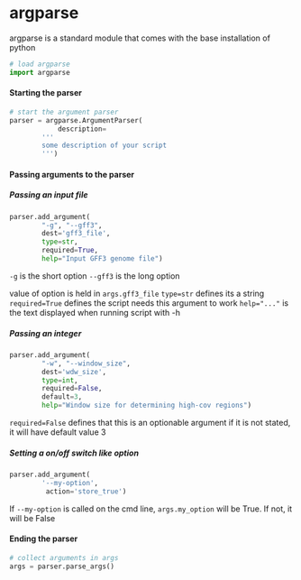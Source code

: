 # argparse

argparse is a standard module that comes with the base installation of python

```python
# load argparse
import argparse
```

#### Starting the parser

```python
# start the argument parser
parser = argparse.ArgumentParser(
            description=
        '''
        some description of your script
        ''')
```

#### Passing arguments to the parser

##### Passing an input file 

```python
parser.add_argument(
        "-g", "--gff3",
        dest='gff3_file',
        type=str,
        required=True,
        help="Input GFF3 genome file")
```

`-g` is the short option
`--gff3` is the long option

value of option is held in `args.gff3_file`
`type=str` defines its a string
`required=True` defines the script needs this argument to work
`help="..."` is the text displayed when running script with -h


##### Passing an integer 

```python
parser.add_argument(
        "-w", "--window_size",
        dest='wdw_size',
        type=int,
        required=False,
        default=3,
        help="Window size for determining high-cov regions")
```

`required=False` defines that this is an optionable argument
if it is not stated, it will have default value 3

##### Setting a on/off switch like option

```python
parser.add_argument(
        '--my-option',
         action='store_true')
```

If `--my-option` is called on the cmd line, `args.my_option` will be True.
If not, it will be False

#### Ending the parser

```python
# collect arguments in args
args = parser.parse_args()
```

